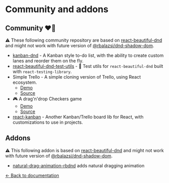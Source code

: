 # Community and addons

## Community ❤️👋

⚠️ These following community repository are based on [react-beautiful-dnd](https://github.com/atlassian/react-beautiful-dnd) and might not work with future version of [@rbalazsi/dnd-shadow-dom](https://github.com/hello-pangea/dnd).

- [kanban-dnd](https://kanban-dnd.glitch.me) - A Kanban style to-do list, with the ability to create custom lanes and reorder them on the fly.
- [react-beautiful-dnd-test-utils](https://github.com/colinrcummings/react-beautiful-dnd-test-utils) - 🧤 Test utils for `react-beautiful-dnd` built with `react-testing-library`.
- Simple Trello - A simple cloning version of Trello, using React ecosystem.
  - [Demo](https://simple-trello.netlify.com/)
  - [Source](https://github.com/ng-hai/simple-trello)
- 🎮 A drag'n'drop Checkers game
  - [Demo](https://checkers-game.netlify.com/)
  - [Source](https://github.com/emanuellarini/checkers)
- [react-kanban](https://github.com/lourenci/react-kanban) - Another Kanban/Trello board lib for React, with customizations to use in projects.

## Addons

⚠️ This following addon is based on [react-beautiful-dnd](https://github.com/atlassian/react-beautiful-dnd) and might not work with future version of [@rbalazsi/dnd-shadow-dom](https://github.com/hello-pangea/dnd).

- [natural-drag-animation-rbdnd](https://github.com/rokborf/natural-drag-animation-rbdnd) adds natural dragging animation

[← Back to documentation](/README.md#documentation-)
